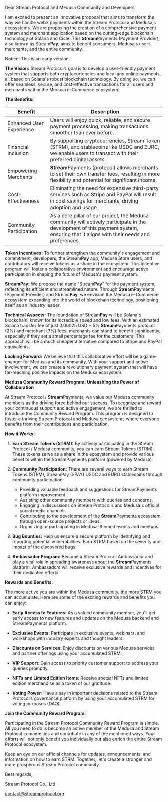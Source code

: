 Dear Stream Protocol and Medusa Community and Developers,

I am excited to present an innovative proposal that aims to transform the way we handle web3 payments within the Stream Protocol and Medusajs ecosystems. We are proposing the creation of a comprehensive payment system and merchant application based on the cutting-edge blockchain technology of Solana and Cicle. This **Stream**Payments (Payment Provider), also known as Stream**Pay**, aims to benefit consumers, Medusajs users, merchants, and the entire community.

Notice! This is an early version.

**The Vision:**
Stream Protocol’s goal is to develop a user-friendly payment system that supports both cryptocurrencies and local and online payments, all based on Solana's robust blockchain technology. By doing so, we can offer seamless, secure, and cost-effective transactions for all users and merchants within the Medusa e-Commerce ecosystem.

**The Benefits:**

| Benefit                 | Description                                                                                                                                                                                                                                                                                       |
|------------------------|---------------------------------------------------------------------------------------------------------------------------------------------------------------------------------------------------------------------------------------------------------------------------------------------------|
| Enhanced User Experience | Users will enjoy quick, reliable, and secure payment processing, making transactions smoother than ever before.                                                                                                                                                                                  |
| Financial Inclusion     | By supporting cryptocurrencies, Stream Token (STRM), and stablecoins like USDC and EURC, we enable users to transact with their preferred digital assets.                                                                                                                                          |
| Empowering Merchants    | **Stream**Payments (protocol) allows merchants to set their own transfer fees, resulting in more flexibility and potential for significant income.                                                                                                                                                   |
| Cost-Effectiveness      | Eliminating the need for expensive third-party services such as Stripe and PayPal will result in cost savings for merchants, driving adoption and usage.                                                                                                                                        |
| Community Participation | As a core pillar of our project, the Medusa community will actively participate in the development of this payment system, ensuring that it aligns with their needs and preferences.                                                                                                            |

**Token Incentives:**
To further strengthen the community's engagement and commitment, developers, the Stream**Pay** app, Medusa Store users, and contributors will receive tokens as a share in the ecosystem. This incentive program will foster a collaborative environment and encourage active participation in shaping the future of Medusa's payment system.

**StreamPay:**
We propose the name "Stream**Pay**" for the payment system, reflecting its efficient and streamlined nature. Through **Stream**Payments (Payment Provider) and Stream**Pay**, we envision the Medusa e-Commerce ecosystem expanding into the world of blockchain technology, positioning itself as an industry leader.

**Technical Aspects:**
The foundation of Stream**Pay** will be Solana's blockchain, known for its incredible speed and low fees. With an estimated Solana transfer fee of just 0.00025 USD + 5% **Stream**Payments protocol (2%) and merchant (3%) fees, merchants can stand to benefit significantly, especially if they set a small percentage fee for the customers. This approach will be a much cheaper alternative compared to Stripe and PayPal equivalents.

**Looking Forward:**
We believe that this collaborative effort will be a game-changer for Medusa and its community. With your support and active involvement, we can create a revolutionary payment system that will have far-reaching positive impacts on the Medusa ecosystem.

**Medusa Community Reward Program: Unleashing the Power of Collaboration**

At Stream Protocol / **Stream**Payments, we value our Medusa community members as the driving force behind our success. To recognize and reward your continuous support and active engagement, we are thrilled to introduce the Community Reward Program. This program is designed to foster a thriving Stream Protocol and Medusa ecosystems where everyone benefits from their contributions and participation.

**How it Works:**

1. **Earn Stream Tokens (STRM):** By actively participating in the Stream Protocol / Medusa community, you can earn Stream Tokens (STRM). These tokens serve as a share in the ecosystem and provide various benefits within the StreamPayments platform (powered by Medusa).

2. **Community Participation:** There are several ways to earn Stream Tokens (STRM), StreamPay (SPAY) USDC and EURO stablecoins through community participation:
   - Providing valuable feedback and suggestions for StreamPayments platform improvement.
   - Assisting other community members with queries and concerns.
   - Engaging in discussions on Stream Protocol’s and Medusa's official social media channels.
   - Contributing to the development of the **Stream**Payments ecosystem through open-source projects or ideas.
   - Organizing or participating in Medusa-themed events and meetups.

3. **Bug Bounties:** Help us ensure a secure platform by identifying and reporting potential vulnerabilities. Earn STRM based on the severity and impact of the discovered bugs.

4. **Ambassador Program:** Become a Stream Protocol Ambassador and play a vital role in spreading awareness about the **Stream**Payments platform. Ambassadors will receive exclusive rewards and incentives for their dedicated efforts.

**Rewards and Benefits:**

The more active you are within the Medusa community, the more STRM you can accumulate. Here are some of the exciting rewards and benefits you can enjoy:

- **Early Access to Features**: As a valued community member, you'll get early access to new features and updates on the Medusa backend and StreamPayments platform.

- **Exclusive Events**: Participate in exclusive events, webinars, and workshops with industry experts and thought leaders.

- **Discounts on Services**: Enjoy discounts on various Medusa services and partner offerings using your accumulated STRM.

- **VIP Support**: Gain access to priority customer support to address your queries promptly.

- **NFTs and Limited Edition Items**: Receive special NFTs and limited edition merchandise as a token of our gratitude.

- **Voting Power**: Have a say in important decisions related to the Stream Protocol’s governance platform by using your accumulated STRM for voting purposes (DAO).

**Join the Community Reward Program:**

Participating in the Stream Protocol Community Reward Program is simple. All you need to do is become an active member of the Medusa and Stream Protocol communities and contribute in any of the mentioned ways. Your efforts will not only benefit you individually but also enrich the entire Stream Protocol ecosystem.

Keep an eye on our official channels for updates, announcements, and information on how to earn STRM. Together, let's create a stronger and more prosperous Stream Protocol community.

Best regards,

Stream Protocol Co., Ltd

contact@streamprotocol.org
